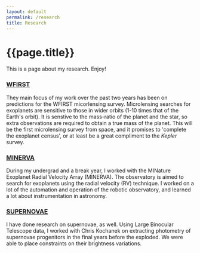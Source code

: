 ```yaml
---
layout: default
permalink: /research
title: Research
---
```

# {{page.title}}

This is a page about my research. Enjoy!

### [WFIRST](./research-pages/wfirst.md)

They main focus of my work over the past two years has been on predictions for the WFIRST micorlensing survey. Microlensing searches for exoplanets are sensitive to those in wider orbits (1-10 times that of the Earth's orbit). It is senstive to the mass-ratio of the planet and the star, so extra observations are required to obtain a true mass of the planet. This will be the first microlensing survey from space, and it promises to 'complete the exoplanet census', or at least be a great compliment to the *Kepler* survey. 

### [MINERVA](./research-pages/minerva.md)

During my undergrad and a break year, I worked with the MINature Exoplanet Radial Velocity Array (MINERVA). The observatory is aimed to search for exoplanets using the radial velocity (RV) technique. I worked on a lot of the automation and operation of the robotic observatory, and learned a lot about instrumentation in astronomy. 

### [SUPERNOVAE](./research-pages/supernovae-progenitors.md)

I have done research on supernovae, as well. Using Large Binocular Telescope data, I worked with Chris Kochanek on extracting photometry of supernovae progenitors in the final years before the exploded. We were able to place constraints on their brightness variations. 

<!--
<ul>
  {% for post in site.posts %}
    <li>
      <a href="{{ post.url }}">{{ post.title }}</a>
    </li>
  {% endfor %}
</ul>
-->
